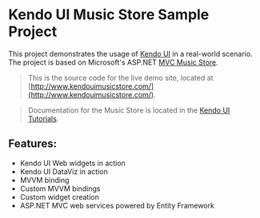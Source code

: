 # Kendo UI Music Store Sample Project

This project demonstrates the usage of [Kendo UI](http://www.kendoui.com) in a real-world scenario.
The project is based on Microsoft's ASP.NET [MVC Music Store](http://mvcmusicstore.codeplex.com/).

> This is the source code for the live demo site, located at [http://www.kendouimusicstore.com/](http://www.kendouimusicstore.com/).

> Documentation for the Music Store is located in the
> [Kendo UI Tutorials](http://docs.kendoui.com/tutorials/ASP.NET/Kendo%20Music%20Store/kendo-music-store-intro).

## Features:

- Kendo UI Web widgets in action
- Kendo UI DataViz in action
- MVVM binding
- Custom MVVM bindings
- Custom widget creation
- ASP.NET MVC web services powered by Entity Framework
